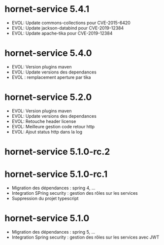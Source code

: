 # hornet-service 5.4.1
 - EVOL: Update commons-collections pour CVE-2015-6420
 - EVOL: Update jackson-databind pour CVE-2019-12384
 - EVOL: Update apache-tika pour CVE-2019-12384

# hornet-service 5.4.0
 - EVOL: Version plugins maven
 - EVOL: Update versions des dependances
 - EVOL : remplacement aperture par tika

# hornet-service 5.2.0
 - EVOL: Version plugins maven
 - EVOL: Update versions des dependances
 - EVOL: Retouche header license
 - EVOL: Meilleure gestion code retour http
 - EVOL: Ajout status http dans la log

# hornet-service 5.1.0-rc.2


# hornet-service 5.1.0-rc.1

- Migration des dépendances : spring 4, ...
- Integration SPring security : gestion des rôles sur les services
- Suppression du projet typescript

# hornet-service 5.1.0

- Migration des dépendances : spring 5, ...
- Integration Spring security : gestion des rôles sur les services avec JWT

